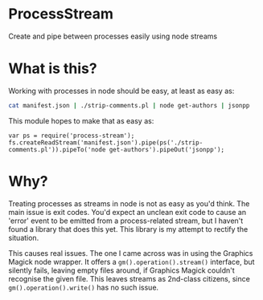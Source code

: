 ProcessStream
===================

Create and pipe between processes easily using node streams

# What is this?

Working with processes in node should be easy, at least as easy as:

```bash
cat manifest.json | ./strip-comments.pl | node get-authors | jsonpp
```

This module hopes to make that as easy as:

```node
var ps = require('process-stream');
fs.createReadStream('manifest.json').pipe(ps('./strip-comments.pl')).pipeTo('node get-authors').pipeOut('jsonpp');
```

# Why?

Treating processes as streams in node is not as easy as you'd think.  The main issue is exit codes.  You'd expect an
unclean exit code to cause an 'error' event to be emitted from a process-related stream, but I haven't found a library
that does this yet.  This library is my attempt to rectify the situation.

This causes real issues.  The one I came across was in using the Graphics Magick node wrapper.  It offers a
`gm().operation().stream()` interface, but silently fails, leaving empty files around, if Graphics Magick couldn't
recognise the given file.  This leaves streams as 2nd-class citizens, since `gm().operation().write()` has no such
issue.

